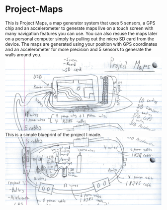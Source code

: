 # Project-Maps
This is Project Maps, a map generator system that uses 5 sensors, a GPS chip and an accelerometer to generate maps live on a touch screen with many navigation features you can use. You can also resuse the maps later on a personal computer simply by pulling out the micro SD card from the device. The maps are generated using your position with GPS coordinates and an accelerometer for more precision and 5 sensors to generate the walls around you.
![Alt text](/screenshots/Untitled.png?raw=true)
This is a simple blueprint of the project I made.
![Alt text](/screenshots/Untitled1.png?raw=true)
